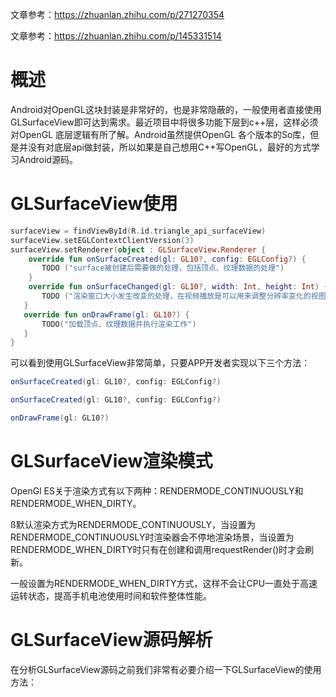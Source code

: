 文章参考：https://zhuanlan.zhihu.com/p/271270354

文章参考：https://zhuanlan.zhihu.com/p/145331514

# 概述

Android对OpenGL这块封装是非常好的，也是非常隐蔽的，一般使用者直接使用GLSurfaceView即可达到需求。最近项目中将很多功能下层到c++层，这样必须对OpenGL 底层逻辑有所了解。Android虽然提供OpenGL 各个版本的So库，但是并没有对底层api做封装，所以如果是自己想用C++写OpenGL，最好的方式学习Android源码。



# GLSurfaceView使用

```kotlin
surfaceView = findViewById(R.id.triangle_api_surfaceView)
surfaceView.setEGLContextClientVersion(3)  
surfaceView.setRenderer(object : GLSurfaceView.Renderer {
  	override fun onSurfaceCreated(gl: GL10?, config: EGLConfig?) {
       TODO ("surface被创建后需要做的处理，包括顶点、纹理数据的处理")
    }
    override fun onSurfaceChanged(gl: GL10?, width: Int, height: Int) {
       TODO ("渲染窗口大小发生改变的处理，在视频播放是可以用来调整分辨率变化的视图窗口，或者3D动画中坐标系转换等")
   }
   override fun onDrawFrame(gl: GL10?) {
       TODO("加载顶点、纹理数据并执行渲染工作")
   }
}  
```



可以看到使用GLSurfaceView非常简单，只要APP开发者实现以下三个方法：

```java
onSurfaceCreated(gl: GL10?, config: EGLConfig?) 

onSurfaceCreated(gl: GL10?, config: EGLConfig?) 

onDrawFrame(gl: GL10?)
```



# GLSurfaceView渲染模式

OpenGl ES关于渲染方式有以下两种：RENDERMODE_CONTINUOUSLY和RENDERMODE_WHEN_DIRTY。

ß默认渲染方式为RENDERMODE_CONTINUOUSLY，当设置为RENDERMODE_CONTINUOUSLY时渲染器会不停地渲染场景，当设置为RENDERMODE_WHEN_DIRTY时只有在创建和调用requestRender()时才会刷新。

一般设置为RENDERMODE_WHEN_DIRTY方式，这样不会让CPU一直处于高速运转状态，提高手机电池使用时间和软件整体性能。



# GLSurfaceView源码解析

在分析GLSurfaceView源码之前我们非常有必要介绍一下GLSurfaceView的使用方法：

